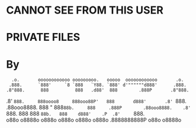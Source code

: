 # CANNOT SEE FROM THIS USER
# PRIVATE FILES 
# By

      .o.       oooooooooooo ooooooooo.   ooooo  oooooooooooo       .o.       
     .888.      `888'     `8 `888   `Y88. `888' d'""""""d888'      .888.      
    .8"888.      888          888   .d88'  888        .888P       .8"888.     
   .8' `888.     888oooo8     888ooo88P'   888       d888'       .8' `888.    
  .88ooo8888.    888    "     888`88b.     888     .888P        .88ooo8888.   
 .8'     `888.   888          888  `88b.   888    d888'    .P  .8'     `888.  
o88o     o8888o o888o        o888o  o888o o888o .8888888888P  o88o     o8888o
